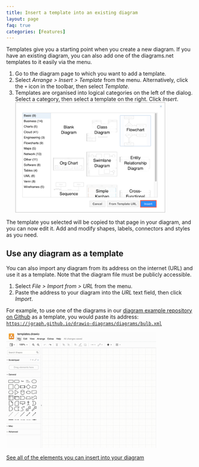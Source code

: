 ```yaml
---
title: Insert a template into an existing diagram
layout: page
faq: true
categories: [Features]
---
```


Templates give you a starting point when you create a new diagram. If you have an existing diagram, you can also add one of the diagrams.net templates to it easily via the menu.

1. Go to the diagram page to which you want to add a template.
2. Select _Arrange > Insert > Template_ from the menu. Alternatively, click the ``+`` icon in the toolbar, then select _Template_.
3. Templates are organised into logical categories on the left of the dialog. Select a category, then select a template on the right. Click _Insert_.
<br /><img src="/assets/img/blog/template-insert.png" style="width=100%;max-width:400px;height:auto;" alt="Select a template to insert into your diagram">

The template you selected will be copied to that page in your diagram, and you can now edit it. Add and modify shapes, labels, connectors and styles as you need.

## Use any diagram as a template

You can also import any diagram from its address on the internet (URL) and use it as a template. Note that the diagram file must be publicly accessible.

1. Select _File > Import from > URL_ from the menu.
2. Paste the address to your diagram into the _URL_ text field, then click _Import_.

For example, to use one of the diagrams in our [diagram example repository on Github](https://github.com/jgraph/drawio-diagrams) as a template, you would paste its address: [``https://jgraph.github.io/drawio-diagrams/diagrams/bulb.xml``](https://jgraph.github.io/drawio-diagrams/diagrams/bulb.xml)

<img src="/assets/img/blog/import-from-url.gif" style="width=100%;max-width:400px;height:auto;" alt="Import any diagram as a template via its URL">

[See all of the elements you can insert into your diagram](/doc/faq/arrange-insert-menu.html)
